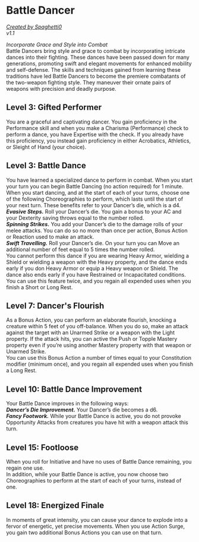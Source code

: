 # Battle Dancer
[*Created by Spaghetti0*](https://bio.site/spaghetti0)  
*v1.1*  

*Incorporate Grace and Style into Combat*  
Battle Dancers bring style and grace to combat by incorporating intricate dances into their fighting. These dances have been passed down for many generations, promoting swift and elegant movements for enhanced mobility and self-defense. The skills and techniques gained from learning these traditions have led Battle Dancers to become the premiere combatants of the two-weapon fighting style. They maneuver their ornate pairs of weapons with precision and deadly purpose.

## Level 3: Gifted Performer
You are a graceful and captivating dancer. You gain proficiency in the Performance skill and when you make a Charisma (Performance) check to perform a dance, you have Expertise with the check. If you already have this proficiency, you instead gain proficiency in either Acrobatics, Athletics, or Sleight of Hand (your choice).

## Level 3: Battle Dance
You have learned a specialized dance to perform in combat. When you start your turn you can begin Battle Dancing (no action required) for 1 minute. When you start dancing, and at the start of each of your turns, choose one of the following Choreographies to perform, which lasts until the start of your next turn. These benefits refer to your Dancer’s die, which is a d4.  
***Evasive Steps.*** Roll your Dancer’s die. You gain a bonus to your AC and your Dexterity saving throws equal to the number rolled.  
***Spinning Strikes.*** You add your Dancer’s die to the damage rolls of your melee attacks. You can do so no more than once per action, Bonus Action or Reaction used to make an attack.  
***Swift Travelling.*** Roll your Dancer’s die. On your turn you can Move an additional number of feet equal to 5 times the number rolled.  
You cannot perform this dance if you are wearing Heavy Armor, wielding a Shield or wielding a weapon with the Heavy property, and the dance ends early if you don Heavy Armor or equip a Heavy weapon or Shield. The dance also ends early if you have Restrained or Incapacitated conditions.  
You can use this feature twice, and you regain all expended uses when you finish a Short or Long Rest.

## Level 7: Dancer's Flourish
As a Bonus Action, you can perform an elaborate flourish, knocking a creature within 5 feet of you off-balance. When you do so, make an attack against the target with an Unarmed Strike or a weapon with the Light property. If the attack hits, you can active the Push or Topple Mastery property even if you’re using another Mastery property with that weapon or Unarmed Strike.  
You can use this Bonus Action a number of times equal to your Constitution modifier (minimum once), and you regain all expended uses when you finish a Long Rest.

## Level 10: Battle Dance Improvement
Your Battle Dance improves in the following ways:  
***Dancer’s Die Improvement.*** Your Dancer’s die becomes a d6.  
***Fancy Footwork.*** While your Battle Dance is active, you do not provoke Opportunity Attacks from creatures you have hit with a weapon attack this turn.

## Level 15: Footloose
When you roll for Initiative and have no uses of Battle Dance remaining, you regain one use.  
In addition, while your Battle Dance is active, you now choose two Choreographies to perform at the start of each of your turns, instead of one.

## Level 18: Energized Finale
In moments of great intensity, you can cause your dance to explode into a fervor of energetic, yet precise movements. When you use Action Surge, you gain two additional Bonus Actions you can use on that turn.